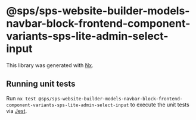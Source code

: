 # @sps/sps-website-builder-models-navbar-block-frontend-component-variants-sps-lite-admin-select-input

This library was generated with [Nx](https://nx.dev).

## Running unit tests

Run `nx test @sps/sps-website-builder-models-navbar-block-frontend-component-variants-sps-lite-admin-select-input` to execute the unit tests via [Jest](https://jestjs.io).
